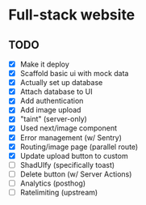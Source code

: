 # Full-stack website

## TODO

- [x] Make it deploy
- [x] Scaffold basic ui with mock data
- [x] Actually set up database
- [x] Attach database to UI
- [x] Add authentication
- [x] Add image upload
- [x] "taint" (server-only)
- [x] Used next/image component
- [x] Error management (w/ Sentry)
- [x] Routing/image page (parallel route)
- [x] Update upload button to custom
- [ ] ShadUIfy (specifically toast)
- [ ] Delete button (w/ Server Actions)
- [ ] Analytics (posthog)
- [ ] Ratelimiting (upstream)
